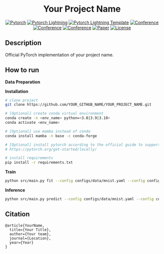 <div align="center">

# Your Project Name

[![Pytorch](https://img.shields.io/badge/PyTorch-ee4c2c?logo=pytorch&logoColor=white)](https://pytorch.org/get-started/locally/)
[![Pytorch Lightning](https://img.shields.io/badge/-Lightning-ffffff?logo=data:image/svg%2bxml;base64,PHN2ZyB3aWR0aD0iNDEiIGhlaWdodD0iNDgiIHZpZXdCb3g9IjAgMCA0MSA0OCIgZmlsbD0ibm9uZSIgeG1sbnM9Imh0dHA6Ly93d3cudzMub3JnLzIwMDAvc3ZnIj4KPHBhdGggZD0iTTIwLjQ5OTIgMEwwIDEyVjM2TDIwLjUgNDhMNDEgMzZWMTJMMjAuNDk5MiAwWk0xNi45NTAxIDM2LjAwMTZMMTkuMTA4OSAyNi42ODU2TDE0LjI1NDggMjEuODkyTDI0LjA3OTEgMTEuOTk5MkwyMS45MTYzIDIxLjMyOTZMMjYuNzQ0NCAyNi4wOTc2TDE2Ljk1MDEgMzYuMDAxNloiIGZpbGw9IiM3OTJFRTUiLz4KPC9zdmc+Cg==)](https://lightning.ai/docs/pytorch/stable/)
[![Pytorch Lightning Template](https://img.shields.io/badge/-Pytorch--Lightning--Template-017F2F?style=flat&logo=github&labelColor=gray)](https://github.com/DavidZhang73/pytorch-lightning-template)
[![Conference](http://img.shields.io/badge/CVPR-2022-4b44ce.svg)]()
[![Conference](http://img.shields.io/badge/ICCV-2022-4b44ce.svg)]()
[![Conference](http://img.shields.io/badge/ECCV-2022-4b44ce.svg)]()
[![Paper](http://img.shields.io/badge/Paper-arxiv.1234.1234-B31B1B.svg)]()
[![License](https://img.shields.io/badge/License-MIT-blue.svg)](./LICENSE)

</div>

## Description
Official PyTorch implementation of your project name.

## How to run

**Data Preparation**

**Installation**

```bash
# clone project
git clone https://github.com/YOUR_GITHUB_NAME/YOUR_PROJECT_NAME.git

# [Optional] create conda virtual environment
conda create -n <env_name> python=<3.8|3.9|3.10>
conda activate <env_name>

# [Optional] use mamba instead of conda
conda install mamba -n base -c conda-forge

# [Optional] install pytorch according to the official guide to support GPU acceleration, etc.
# https://pytorch.org/get-started/locally/

# install requirements
pip install -r requirements.txt
```

**Train**

```bash
python src/main.py fit --config configs/data/mnist.yaml --config configs/model/simplenet.yaml --trainer.logger.init_args.name exp1
```

**Inference**

```bash
python src/main.py predict --config configs/data/mnist.yaml --config configs/model/simplenet.yaml --trainer.logger.init_args.name exp1
```

## Citation
```
@article{YourName,
  title={Your Title},
  author={Your team},
  journal={Location},
  year={Year}
}
```
